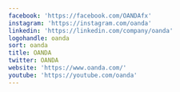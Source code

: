 ```yaml
---
facebook: 'https://facebook.com/OANDAfx'
instagram: 'https://instagram.com/oanda'
linkedin: 'https://linkedin.com/company/oanda'
logohandle: oanda
sort: oanda
title: OANDA
twitter: OANDA
website: 'https://www.oanda.com/'
youtube: 'https://youtube.com/oanda'
---
```

